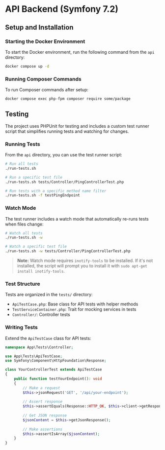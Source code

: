 # API Backend (Symfony 7.2)

## Setup and Installation

### Starting the Docker Environment

To start the Docker environment, run the following command from the `api` directory:

```bash
docker compose up -d
```

### Running Composer Commands

To run Composer commands after setup:

```bash
docker compose exec php-fpm composer require some/package
```

## Testing

The project uses PHPUnit for testing and includes a custom test runner script that simplifies running tests and watching for changes.

### Running Tests

From the `api` directory, you can use the test runner script:

```bash
# Run all tests
./run-tests.sh

# Run a specific test file
./run-tests.sh tests/Controller/PingControllerTest.php

# Run tests with a specific method name filter
./run-tests.sh -f testPingEndpoint
```

### Watch Mode

The test runner includes a watch mode that automatically re-runs tests when files change:

```bash
# Watch all tests
./run-tests.sh -w

# Watch a specific test file
./run-tests.sh -w tests/Controller/PingControllerTest.php
```

> **Note:** Watch mode requires `inotify-tools` to be installed. If it's not installed, the script will prompt you to install it with `sudo apt-get install inotify-tools`.

### Test Structure

Tests are organized in the `tests/` directory:

- `ApiTestCase.php`: Base class for API tests with helper methods
- `TestServiceContainer.php`: Trait for mocking services in tests
- `Controller/`: Controller tests

### Writing Tests

Extend the `ApiTestCase` class for API tests:

```php
namespace App\Tests\Controller;

use App\Tests\ApiTestCase;
use Symfony\Component\HttpFoundation\Response;

class YourControllerTest extends ApiTestCase
{
    public function testYourEndpoint(): void
    {
        // Make a request
        $this->jsonRequest('GET', '/api/your-endpoint');
        
        // Assert response
        $this->assertEquals(Response::HTTP_OK, $this->client->getResponse()->getStatusCode());
        
        // Get JSON response
        $jsonContent = $this->getJsonResponse();
        
        // Make assertions
        $this->assertIsArray($jsonContent);
    }
}
```